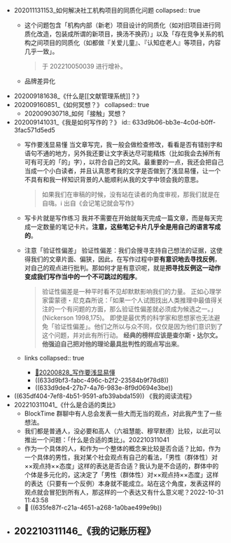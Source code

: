 - 202011131153_如何解决社工机构项目的同质化问题
  collapsed:: true
	- 这个问题包含「机构内部（新老）项目设计的同质化（如对旧项目进行同质化改造，包装成所谓的新项目，换汤不换药）」以及「存在竞争关系的机构之间项目的同质化（如都做『关爱儿童』、『认知症老人』等项目，内容几乎一致」。
	  
	  > 于 202210050039 进行增补。
	- 品牌差异化
- 202009181638_《什么是[[文献管理系统]]？》
- 202009160851_《如何冥想？》
  collapsed:: true
	- 202009030718_如何「接触」冥想？
- 202009141031_《我是如何写作的？》
  id:: 633d9b06-bb3e-4c0d-b0ff-3fac571d5ed5
	- 写作要浅显易懂
	  当文章写完，我一般会做检查修改，看看是否有错别字和语句不通的地方，另外我还要让文字表达尽可能精炼（比如我会去掉所有可有可无的「的」字），以符合自己的文风。最重要的一点，我还会把自己当成一个小白读者，并且认真思考我的文字是否做到了浅显易懂，让一个不具有和我一样知识背景的人能顺利从我的文字中领会我的意思。
	  
	  > 如果我们在审稿的时候，没有站在读者的角度审视，那我们就是在自嗨。ℹ️ 出自《会记笔记就会写作》
	- 写卡片就是写作练习
	  我并不需要在开始就每天完成一篇文章，而是每天完成一定数量的笔记卡片。**注意，这些笔记卡片几乎全是用自己的语言写成的**。
	- 注意「验证性偏差」
	  验证性偏差：我们会搜寻支持自己想法的证据，这使得我们的文章片面、偏狭，因此，在写作过程中要**有意识地去寻找反例**，对自己的观点进行批判。那如何才是有意识呢，就是**把寻找反例这一动作变成我们写作当中的一个不可跳过的程序**。
	  
	  > 验证性偏差是一种平时看不见却默默影响我们的力量。
	  > 正如心理学家雷蒙德・尼克森所说：「如果一个人试图找出人类推理中最值得关注的一个有问题的方面，那么验证性偏差就必须成为候选之一。」(Nickerson 1998,175)。
	  > 即使是最优秀的科学家和思想家也无法避免「验证性偏差」。他们之所以与众不同，仅仅是因为他们意识到了这个问题，并对此有所行动。
	  > **经典的榜样应该是查尔斯・达尔文。他强迫自己把对他的理论最具批判性的观点写出来**。
	- links
	  collapsed:: true
		- [📇20200828_写作要浅显易懂](((650c08df-a70b-46f7-87cb-bffbd697875a)))
		- ((633d9bf3-fabc-496c-b2f2-23584b9f78d8))
		- ((633d9de4-27b7-4a76-983e-8f9d0694e3be))
- ((635df404-7ef8-4b51-9591-afb39abda159))
  《我的阅读流程》
- 202210311041_《什么是合适的类比》
	- BlockTime 群聊中有人总会发表一些大而无当的观点，对此我产生了一些想法。
	- 我们都是普通人，没必要和高人（六祖慧能、穆罕默德）比较，以此可以推出一个问题：「什么是合适的类比」。202210311041
	- 作为一个具体的人，和作为一个整体的概念来比较是否合适？比如，作为一个具体的男性，我对某个社会观点有自己的看法，「男性（群体性）对××观点持××态度」这样的表达是否合适？我认为是不合适的，群体中的个体是多元化的，这决定了「男性（群体性）对××观点持××态度」这样的表达（只要有一个反例）本身就不能成立。站在这个角度，发表这样的观点就会冒犯到所有人，那这样的一个表达又有什么意义呢？2022-10-31 11:43:58
	- 📎 ((635fe87f-c21a-4651-a268-1a0bae499e9b))
- 202210311146_《我的记账历程》
	-